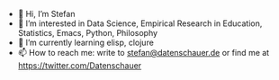 - 👋 Hi, I’m Stefan
- 👀 I’m interested in Data Science, Empirical Research in Education, Statistics, Emacs, Python, Philosophy
- 🌱 I’m currently learning elisp, clojure
- 📫 How to reach me: write to stefan@datenschauer.de or find me at https://twitter.com/Datenschauer

<!---
datenschauer/datenschauer is a ✨ special ✨ repository because its `README.md` (this file) appears on your GitHub profile.
You can click the Preview link to take a look at your changes.
--->
